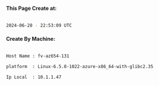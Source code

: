 
   
#### This Page Create at:

```bash

2024-06-28 - 22:53:09 UTC

```

#### Create By Machine:

```bash

Host Name : fv-az654-131

platform  : Linux-6.5.0-1022-azure-x86_64-with-glibc2.35

Ip Local  : 10.1.1.47

```

